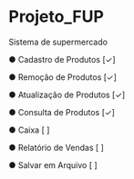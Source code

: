 # Projeto_FUP
Sistema de supermercado

 ● Cadastro de Produtos [✓]
 
 ● Remoção de Produtos [✓]
 
 ● Atualização de Produtos [✓]
 
 ● Consulta de Produtos [✓]
 
 ● Caixa [ ]
 
 ● Relatório de Vendas [ ]
 
 ● Salvar em Arquivo [ ]
 
 
